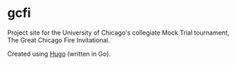 # gcfi

Project site for the University of Chicago's collegiate Mock Trial tournament, The Great Chicago Fire Invitational.

Created using [Hugo](//gohugo.io) (written in Go).